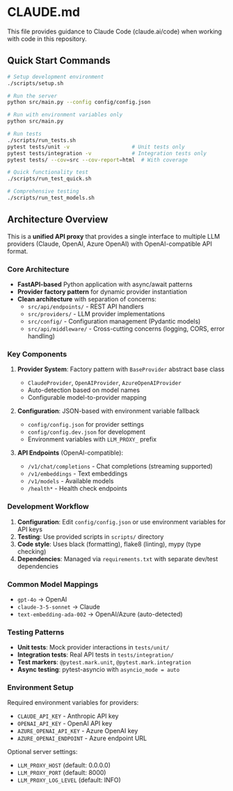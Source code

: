 # CLAUDE.md

This file provides guidance to Claude Code (claude.ai/code) when working with code in this repository.

## Quick Start Commands

```bash
# Setup development environment
./scripts/setup.sh

# Run the server
python src/main.py --config config/config.json

# Run with environment variables only
python src/main.py

# Run tests
./scripts/run_tests.sh
pytest tests/unit -v                    # Unit tests only
pytest tests/integration -v             # Integration tests only
pytest tests/ --cov=src --cov-report=html  # With coverage

# Quick functionality test
./scripts/run_test_quick.sh

# Comprehensive testing
./scripts/run_test_models.sh
```

## Architecture Overview

This is a **unified API proxy** that provides a single interface to multiple LLM providers (Claude, OpenAI, Azure OpenAI) with OpenAI-compatible API format.

### Core Architecture

- **FastAPI-based** Python application with async/await patterns
- **Provider factory pattern** for dynamic provider instantiation
- **Clean architecture** with separation of concerns:
  - `src/api/endpoints/` - REST API handlers
  - `src/providers/` - LLM provider implementations
  - `src/config/` - Configuration management (Pydantic models)
  - `src/api/middleware/` - Cross-cutting concerns (logging, CORS, error handling)

### Key Components

1. **Provider System**: Factory pattern with `BaseProvider` abstract base class
   - `ClaudeProvider`, `OpenAIProvider`, `AzureOpenAIProvider`
   - Auto-detection based on model names
   - Configurable model-to-provider mapping

2. **Configuration**: JSON-based with environment variable fallback
   - `config/config.json` for provider settings
   - `config/config.dev.json` for development
   - Environment variables with `LLM_PROXY_` prefix

3. **API Endpoints** (OpenAI-compatible):
   - `/v1/chat/completions` - Chat completions (streaming supported)
   - `/v1/embeddings` - Text embeddings
   - `/v1/models` - Available models
   - `/health*` - Health check endpoints

### Development Workflow

1. **Configuration**: Edit `config/config.json` or use environment variables for API keys
2. **Testing**: Use provided scripts in `scripts/` directory
3. **Code style**: Uses black (formatting), flake8 (linting), mypy (type checking)
4. **Dependencies**: Managed via `requirements.txt` with separate dev/test dependencies

### Common Model Mappings

- `gpt-4o` → OpenAI
- `claude-3-5-sonnet` → Claude
- `text-embedding-ada-002` → OpenAI/Azure (auto-detected)

### Testing Patterns

- **Unit tests**: Mock provider interactions in `tests/unit/`
- **Integration tests**: Real API tests in `tests/integration/`
- **Test markers**: `@pytest.mark.unit`, `@pytest.mark.integration`
- **Async testing**: pytest-asyncio with `asyncio_mode = auto`

### Environment Setup

Required environment variables for providers:
- `CLAUDE_API_KEY` - Anthropic API key
- `OPENAI_API_KEY` - OpenAI API key
- `AZURE_OPENAI_API_KEY` - Azure OpenAI key
- `AZURE_OPENAI_ENDPOINT` - Azure endpoint URL

Optional server settings:
- `LLM_PROXY_HOST` (default: 0.0.0.0)
- `LLM_PROXY_PORT` (default: 8000)
- `LLM_PROXY_LOG_LEVEL` (default: INFO)
